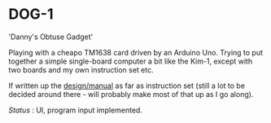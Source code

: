 # DOG-1
'Danny's Obtuse Gadget'

Playing with a cheapo TM1638 card driven by an Arduino Uno. Trying to put together a simple single-board computer a bit like the Kim-1, except with two boards and my own instruction set etc.

If written up the [design/manual](https://github.com/danja/dog/blob/master/docs/overview.md) as far as instruction set (still a lot to be decided around there - will probably make most of that up as I go along).

*Status* : UI, program input implemented.
